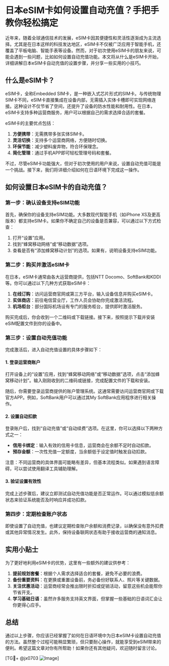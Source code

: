 # 日本eSIM卡如何设置自动充值？手把手教你轻松搞定

近年来，随着全球通信技术的发展，eSIM卡因其便捷性和灵活性逐渐成为主流选择。尤其是在日本这样的科技发达地区，eSIM卡不仅被广泛应用于智能手机，还覆盖了平板电脑、智能手表等设备。然而，对于初次使用eSIM卡的朋友来说，可能会遇到一些问题，比如如何设置自动充值功能。本文将从什么是eSIM卡开始，详细讲解日本eSIM卡自动充值的设置步骤，并分享一些实用的小技巧。

## 什么是eSIM卡？

eSIM卡，全称Embedded SIM卡，是一种嵌入式芯片形式的SIM卡。与传统物理SIM卡不同，eSIM卡直接集成在设备内部，无需插入实体卡槽即可实现网络连接。这种设计不仅节省了空间，还提升了设备的防水性能和耐用性。在日本，eSIM卡支持多种运营商服务，用户可以根据自己的需求选择合适的套餐。

eSIM卡的主要优点包括：
1. **方便携带**：无需携带多张实体SIM卡。
2. **灵活切换**：支持多个运营商网络，方便随时切换。
3. **环保节能**：减少塑料废弃物，符合环保理念。
4. **简化管理**：通过手机APP即可轻松管理号码和套餐。

不过，尽管eSIM卡功能强大，但对于初次使用的用户来说，设置自动充值可能是一个挑战。接下来，我们将详细介绍如何在日语环境下完成这一操作。

## 如何设置日本eSIM卡的自动充值？

### 第一步：确认设备支持eSIM功能

首先，确保你的设备支持eSIM功能。大多数现代智能手机（如iPhone XS及更高版本）都支持eSIM卡。如果你不确定自己的设备是否兼容，可以通过以下方式检查：

1. 打开“设置”应用。
2. 找到“蜂窝移动网络”或“移动数据”选项。
3. 查看是否有“添加蜂窝移动计划”的选项。如果有，说明设备支持eSIM功能。

### 第二步：购买并激活eSIM卡

在日本，eSIM卡通常由各大运营商提供，包括NTT Docomo、SoftBank和KDDI等。你可以通过以下几种方式获取eSIM卡：

1. **在线订购**：访问运营商官网或第三方平台，输入设备信息并购买eSIM卡。
2. **实体商店**：前往电信营业厅，工作人员会协助你完成激活流程。
3. **机场柜台**：部分国际机场设有专门的服务柜台，提供即时激活服务。

购买完成后，你会收到一个二维码或下载链接。接下来，按照提示下载并安装eSIM配置文件到你的设备中。

### 第三步：设置自动充值功能

完成激活后，进入自动充值设置的具体步骤如下：

#### 1. 登录运营商账户
打开设备上的“设置”应用，找到“蜂窝移动网络”或“移动数据”选项，点击“添加蜂窝移动计划”。输入刚刚收到的二维码或链接，完成配置文件的下载和安装。

随后，你需要登录运营商提供的账户管理系统。这通常需要访问运营商官网或下载官方APP。例如，SoftBank用户可以通过其My SoftBank应用程序进行相关操作。

#### 2. 设置自动扣款
登录账户后，找到“自动充值”或“自动续费”选项。在这里，你可以选择以下两种方式之一：

- **信用卡绑定**：输入有效的信用卡信息，运营商会在余额不足时自动扣款。
- **预存金额**：一次性充值一定额度，当余额低于设定值时触发自动扣款。

注意：不同运营商的具体界面可能略有差异，但基本流程类似。如果遇到语言障碍，可以尝试使用翻译工具辅助理解。

#### 3. 验证设置有效性
完成上述步骤后，建议立即测试自动充值功能是否正常运作。可以通过模拟低余额状态来验证系统能否及时响应并成功扣款。

### 第四步：定期检查账户状态

即使设置了自动充值，也建议定期检查账户余额和消费记录，以确保没有意外扣费或其他异常情况发生。此外，保持设备联网状态有助于接收运营商的通知消息。

## 实用小贴士

为了更好地利用eSIM卡的优势，这里有一些额外的建议供参考：

1. **提前规划套餐**：根据个人需求选择适合的套餐，避免不必要的浪费。
2. **备份重要资料**：在更换或重置设备前，务必备份好联系人、照片等关键数据。
3. **关注优惠活动**：运营商经常会推出限时折扣或促销活动，留意这些机会能帮你节省开支。
4. **学习基础日语**：虽然许多服务支持英文界面，但掌握一些基础的日语词汇会让你更得心应手。

## 总结

通过以上步骤，你应该已经掌握了如何在日语环境中为日本eSIM卡设置自动充值的方法。虽然整个过程可能稍显繁琐，但只要耐心操作，就能享受到eSIM带来的便利。希望这篇文章对你有所帮助！如果你还有其他疑问，欢迎随时留言讨论。

[TG💪+ @jx0703 ![Image](https://github.com/user-attachments/assets/dbca1d08-cadb-493c-b0ec-ad6f7a83f270)]